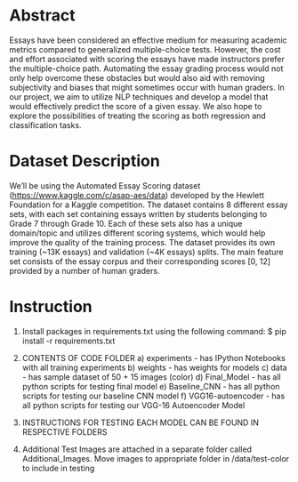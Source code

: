 # Abstract
Essays have been considered an effective medium for measuring academic metrics compared to generalized multiple-choice tests. However, the cost and effort associated with scoring the essays have made instructors prefer the multiple-choice path. Automating the essay grading process would not only help overcome these obstacles but would also aid with removing subjectivity and biases that might sometimes occur with human graders. In our project, we aim to utilize NLP techniques and develop a model that would effectively predict the score of a given essay. We also hope to explore the possibilities of treating the scoring as both regression and classification tasks.
 
# Dataset Description
We’ll be using the Automated Essay Scoring dataset (https://www.kaggle.com/c/asap-aes/data) developed by the Hewlett Foundation for a Kaggle competition. The dataset contains 8 different essay sets, with each set containing essays written by students belonging to Grade 7 through Grade 10. Each of these sets also has a unique domain/topic and utilizes different scoring systems, which would help improve the quality of the training process. The dataset provides its own training (~13K essays) and validation (~4K essays) splits. The main feature set consists of the essay corpus and their corresponding scores [0, 12] provided by a number of human graders.

# Instruction
1. Install packages in requirements.txt using the following command:
	$ pip install -r requirements.txt

2. CONTENTS OF CODE FOLDER
	a) experiments - has IPython Notebooks with all training experiments
	b) weights - has weights for models
	c) data - has sample dataset of 50 + 15 images (color)
	d) Final_Model - has all python scripts for testing final model
	e) Baseline_CNN - has all python scripts for testing our baseline CNN model
	f) VGG16-autoencoder - has all python scripts for testing our VGG-16 Autoencoder Model

3. INSTRUCTIONS FOR TESTING EACH MODEL CAN BE FOUND IN RESPECTIVE FOLDERS

4. Additional Test Images are attached in a separate folder called Additional_Images. Move images to appropriate folder in /data/test-color to include in testing
